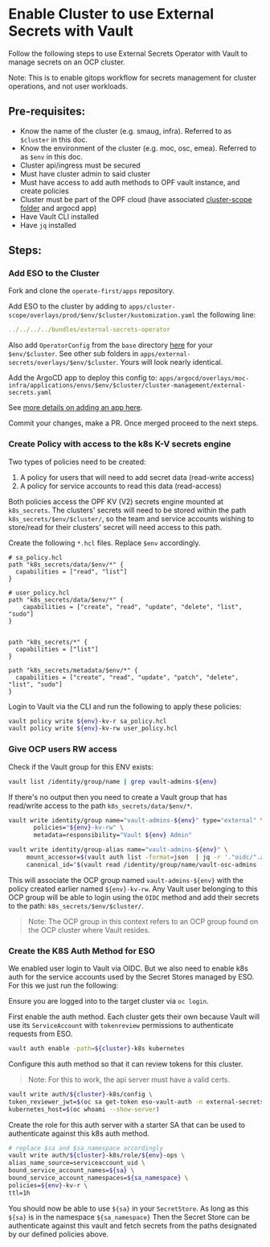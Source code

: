 # Enable Cluster to use External Secrets with Vault

Follow the following steps to use External Secrets Operator with Vault to manage secrets on an OCP cluster.

Note: This is to enable gitops workflow for secrets management for cluster operations, and not user workloads.

## Pre-requisites:
- Know the name of the cluster (e.g. smaug, infra). Referred to as `$cluster` in this doc.
- Know the environment of the cluster (e.g. moc, osc, emea). Referred to as `$env` in this doc.
- Cluster api/ingress must be secured
- Must have cluster admin to said cluster
- Must have access to add auth methods to OPF vault instance, and create policies
- Cluster must be part of the OPF cloud (have associated [cluster-scope folder][cs-folder] and argocd app)
- Have Vault CLI installed
- Have `jq` installed

## Steps:

### Add ESO to the Cluster
Fork and clone the `operate-first/apps` repository.

Add ESO to the cluster by adding to `apps/cluster-scope/overlays/prod/$env/$cluster/kustomization.yaml`
the following line:

```yaml
../../../../bundles/external-secrets-operator
```

Also add `OperatorConfig` from the `base` directory [here][eso] for your `$env/$cluster`. See other sub folders in
`apps/external-secrets/overlays/$env/$cluster`. Yours will look nearly identical.

Add the ArgoCD app to deploy this config to:
`apps/argocd/overlays/moc-infra/applications/envs/$env/$cluster/cluster-management/external-secrets.yaml`

See [more details on adding an app here](../argocd-gitops/add_application.md).

Commit your changes, make a PR. Once merged proceed to the next steps.

### Create Policy with access to the k8s K-V secrets engine

Two types of policies need to be created:
1. A policy for users that will need to add secret data (read-write access)
2. A policy for service accounts to read this data (read-access)

Both policies access the OPF KV (V2) secrets engine mounted at `k8s_secrets`. The clusters' secrets will need to
be stored within the path `k8s_secrets/$env/$cluster/`, so the team and service accounts wishing to store/read for their
clusters' secret will need access to this path.

Create the following `*.hcl` files. Replace `$env` accordingly.
```hcl
# sa_policy.hcl
path "k8s_secrets/data/$env/*" {
  capabilities = ["read", "list"]
}
```

```hcl
# user_policy.hcl
path "k8s_secrets/data/$env/*" {
    capabilities = ["create", "read", "update", "delete", "list", "sudo"]
}


path "k8s_secrets/*" {
  capabilities = ["list"]
}

path "k8s_secrets/metadata/$env/*" {
  capabilities = ["create", "read", "update", "patch", "delete", "list", "sudo"]
}

```

Login to Vault via the CLI and run the following to apply these policies:

```bash
vault policy write ${env}-kv-r sa_policy.hcl
vault policy write ${env}-kv-rw user_policy.hcl
```

### Give OCP users RW access

Check if the Vault group for this ENV exists:

```bash
vault list /identity/group/name | grep vault-admins-${env}
```

If there's no output then you need to create a Vault group that has read/write access to the path `k8s_secrets/data/$env/*`.

```bash
vault write identity/group name="vault-admins-${env}" type="external" \
       policies="${env}-kv-rw" \
       metadata=responsibility="Vault ${env} Admin"

vault write identity/group-alias name="vault-admins-${env}" \
     mount_accessor=$(vault auth list -format=json  | jq -r '."oidc/".accessor') \
     canonical_id="$(vault read /identity/group/name/vault-osc-admins -format=json | jq -r '.data.alias.canonical_id')"
```

This will associate the OCP group named `vault-admins-${env}` with the policy created earlier named `${env}-kv-rw`.
Any Vault user belonging to this OCP group will be able to login using the `OIDC` method and add their secrets to the
path: `k8s_secrets/$env/$cluster/`.

> Note: The OCP group in this context refers to an OCP group found on the OCP cluster where Vault resides.

### Create the K8S Auth Method for ESO
We enabled user login to Vault via OIDC. But we also need to enable k8s auth for the service accounts used by the
Secret Stores managed by ESO. For this we just run the following:

Ensure you are logged into to the target cluster via `oc login`.

First enable the auth method. Each cluster gets their own because Vault will use its `ServiceAccount` with `tokenreview`
permissions to authenticate requests from ESO.

```bash
vault auth enable -path=${cluster}-k8s kubernetes
```

Configure this auth method so that it can review tokens for this cluster.

> Note: For this to work, the api server must have a valid certs.

```bash
vault write auth/${cluster}-k8s/config \
token_reviewer_jwt=$(oc sa get-token eso-vault-auth -n external-secrets-operator) \
kubernetes_host=$(oc whoami --show-server)
```

Create the role for this auth server with a starter SA that can be used to authenticate against this k8s auth method.

```bash
# replace $sa and $sa_namespace accordingly
vault write auth/${cluster}-k8s/role/${env}-ops \
alias_name_source=serviceaccount_uid \
bound_service_account_names=${sa} \
bound_service_account_namespaces=${sa_namespace} \
policies=${env}-kv-r \
ttl=1h
```

You should now be able to use `${sa}` in your `SecretStore`. As long as this `${sa}` is in the namespace `${sa_namespace}`
Then the Secret Store can be authenticate against this vault and fetch secrets from the paths designated by our defined
policies above.

[cs-folder]: https://github.com/operate-first/apps/tree/master/cluster-scope
[eso]: https://github.com/operate-first/apps/tree/master/external-secrets/overlays
